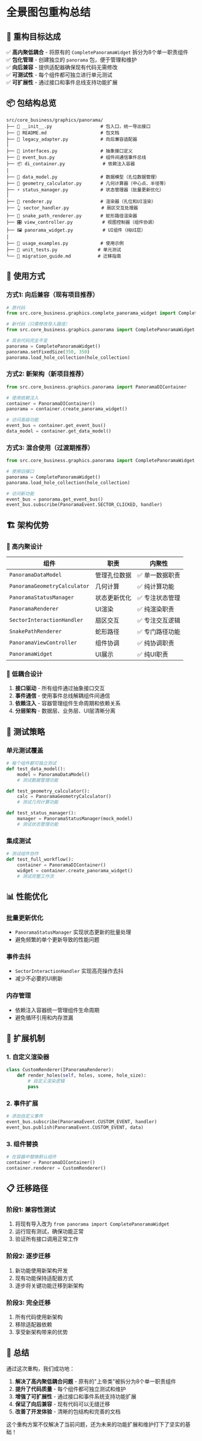 # 全景图包重构总结

## 🎯 重构目标达成

✅ **高内聚低耦合** - 将原有的 `CompletePanoramaWidget` 拆分为8个单一职责组件  
✅ **包化管理** - 创建独立的 `panorama` 包，便于管理和维护  
✅ **向后兼容** - 提供适配器确保现有代码无需修改  
✅ **可测试性** - 每个组件都可独立进行单元测试  
✅ **可扩展性** - 通过接口和事件总线支持功能扩展  

## 📦 包结构总览

```
src/core_business/graphics/panorama/
├── 📄 __init__.py                  # 包入口，统一导出接口
├── 📄 README.md                    # 包文档
├── 📄 legacy_adapter.py            # 向后兼容适配器
│
├── 🔧 interfaces.py                # 抽象接口定义
├── 🚌 event_bus.py                 # 组件间通信事件总线
├── 📦 di_container.py              # 依赖注入容器
│
├── 💾 data_model.py                # 数据模型（孔位数据管理）
├── 📐 geometry_calculator.py       # 几何计算器（中心点、半径等）
├── ⚡ status_manager.py            # 状态管理器（批量更新优化）
│
├── 🎨 renderer.py                  # 渲染器（孔位和UI渲染）
├── 👆 sector_handler.py            # 扇区交互处理器
├── 🐍 snake_path_renderer.py       # 蛇形路径渲染器
├── 🎛️ view_controller.py           # 视图控制器（组件协调）
├── 🖼️ panorama_widget.py           # UI组件（纯UI层）
│
├── 📝 usage_examples.py            # 使用示例
├── 🧪 unit_tests.py               # 单元测试
└── 📖 migration_guide.md          # 迁移指南
```

## 🚀 使用方式

### 方式1: 向后兼容（现有项目推荐）

```python
# 原代码
from src.core_business.graphics.complete_panorama_widget import CompletePanoramaWidget

# 新代码（只需修改导入路径）
from src.core_business.graphics.panorama import CompletePanoramaWidget

# 其余代码完全不变
panorama = CompletePanoramaWidget()
panorama.setFixedSize(350, 350)
panorama.load_hole_collection(hole_collection)
```

### 方式2: 新架构（新项目推荐）

```python
from src.core_business.graphics.panorama import PanoramaDIContainer

# 使用依赖注入
container = PanoramaDIContainer()
panorama = container.create_panorama_widget()

# 访问高级功能
event_bus = container.get_event_bus()
data_model = container.get_data_model()
```

### 方式3: 混合使用（过渡期推荐）

```python
from src.core_business.graphics.panorama import CompletePanoramaWidget

# 使用旧接口
panorama = CompletePanoramaWidget()
panorama.load_hole_collection(hole_collection)

# 访问新功能
event_bus = panorama.get_event_bus()
event_bus.subscribe(PanoramaEvent.SECTOR_CLICKED, handler)
```

## 🏗️ 架构优势

### 🎯 高内聚设计

| 组件 | 职责 | 内聚性 |
|------|------|--------|
| `PanoramaDataModel` | 管理孔位数据 | ✅ 单一数据职责 |
| `PanoramaGeometryCalculator` | 几何计算 | ✅ 纯计算功能 |
| `PanoramaStatusManager` | 状态更新优化 | ✅ 专注状态管理 |
| `PanoramaRenderer` | UI渲染 | ✅ 纯渲染职责 |
| `SectorInteractionHandler` | 扇区交互 | ✅ 专注交互逻辑 |
| `SnakePathRenderer` | 蛇形路径 | ✅ 专门路径功能 |
| `PanoramaViewController` | 组件协调 | ✅ 纯协调职责 |
| `PanoramaWidget` | UI展示 | ✅ 纯UI职责 |

### 🔗 低耦合设计

1. **接口驱动** - 所有组件通过抽象接口交互
2. **事件通信** - 使用事件总线解耦组件间通信
3. **依赖注入** - 容器管理组件生命周期和依赖关系
4. **分层架构** - 数据层、业务层、UI层清晰分离

## 🧪 测试策略

### 单元测试覆盖

```python
# 每个组件都可独立测试
def test_data_model():
    model = PanoramaDataModel()
    # 测试数据管理功能

def test_geometry_calculator():
    calc = PanoramaGeometryCalculator()
    # 测试几何计算功能

def test_status_manager():
    manager = PanoramaStatusManager(mock_model)
    # 测试状态管理功能
```

### 集成测试

```python
# 测试组件协作
def test_full_workflow():
    container = PanoramaDIContainer()
    widget = container.create_panorama_widget()
    # 测试完整工作流
```

## 📊 性能优化

### 批量更新优化
- `PanoramaStatusManager` 实现状态更新的批量处理
- 避免频繁的单个更新导致的性能问题

### 事件去抖
- `SectorInteractionHandler` 实现高亮操作去抖
- 减少不必要的UI刷新

### 内存管理
- 依赖注入容器统一管理组件生命周期
- 避免循环引用和内存泄漏

## 🔧 扩展机制

### 1. 自定义渲染器

```python
class CustomRenderer(IPanoramaRenderer):
    def render_holes(self, holes, scene, hole_size):
        # 自定义渲染逻辑
        pass
```

### 2. 事件扩展

```python
# 添加自定义事件
event_bus.subscribe(PanoramaEvent.CUSTOM_EVENT, handler)
event_bus.publish(PanoramaEvent.CUSTOM_EVENT, data)
```

### 3. 组件替换

```python
# 在容器中替换默认组件
container = PanoramaDIContainer()
container.renderer = CustomRenderer()
```

## 📋 迁移路径

### 阶段1: 兼容性测试
1. 将现有导入改为 `from panorama import CompletePanoramaWidget`
2. 运行现有测试，确保功能正常
3. 验证所有接口调用正常工作

### 阶段2: 逐步迁移
1. 新功能使用新架构开发
2. 现有功能保持适配器方式
3. 逐步将关键功能迁移到新架构

### 阶段3: 完全迁移
1. 所有代码使用新架构
2. 移除适配器依赖
3. 享受新架构带来的优势

## 🎉 总结

通过这次重构，我们成功地：

1. **解决了高内聚低耦合问题** - 原有的"上帝类"被拆分为8个单一职责组件
2. **提升了代码质量** - 每个组件都可独立测试和维护
3. **增强了可扩展性** - 通过接口和事件系统支持功能扩展
4. **保证了向后兼容** - 现有代码可以无缝迁移
5. **改善了开发体验** - 清晰的包结构和完善的文档

这个重构方案不仅解决了当前问题，还为未来的功能扩展和维护打下了坚实的基础！